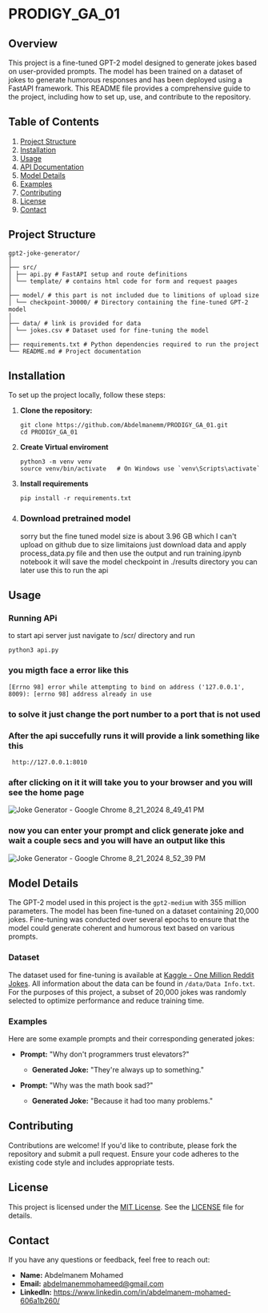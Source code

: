 # PRODIGY_GA_01

## Overview
This project is a fine-tuned GPT-2 model designed to generate jokes based on user-provided prompts. The model has been trained on a dataset of jokes to generate humorous responses and has been deployed using a FastAPI framework. This README file provides a comprehensive guide to the project, including how to set up, use, and contribute to the repository.

## Table of Contents
1. [Project Structure](#project-structure)
2. [Installation](#installation)
3. [Usage](#usage)
4. [API Documentation](#api-documentation)
5. [Model Details](#model-details)
6. [Examples](#examples)
7. [Contributing](#contributing)
8. [License](#license)
9. [Contact](#contact)

## Project Structure
```
gpt2-joke-generator/
│
├── src/
│ ├── api.py # FastAPI setup and route definitions
│ └── template/ # contains html code for form and request paages
│
├── model/ # this part is not included due to limitions of upload size 
│ └── checkpoint-30000/ # Directory containing the fine-tuned GPT-2 model
│
├── data/ # link is provided for data 
│ └── jokes.csv # Dataset used for fine-tuning the model
│
├── requirements.txt # Python dependencies required to run the project
└── README.md # Project documentation
```
## Installation

To set up the project locally, follow these steps:

1. **Clone the repository:**
   ```
   git clone https://github.com/Abdelmanemm/PRODIGY_GA_01.git
   cd PRODIGY_GA_01
   ```
2. **Create Virtual enviroment**
   ```
   python3 -m venv venv
   source venv/bin/activate   # On Windows use `venv\Scripts\activate`
   ```
3. **Install requirements**
   ```
   pip install -r requirements.txt
   ```
4. ### **Download pretrained model** 
   sorry but the fine tuned model size is about 3.96 GB which I can't upload on
   github due to size limitaions just download data and apply process_data.py file
   and then use the output and run training.ipynb notebook it will save the model
   checkpoint  in ./results directory you can later use this to run the api

## Usage
   ### Running APi 
   to start api server just navigate to /scr/ directory and run
   ```
   python3 api.py
   ```
   ### you migth face a error like this
   ```
   [Errno 98] error while attempting to bind on address ('127.0.0.1', 8009): [errno 98] address already in use
   ```
   ### to solve  it just change the port number to a port that is not used 

   ### After the api succefully runs it will provide a link something like this
   ```
    http://127.0.0.1:8010
   ```
   ### after clicking on it it will take you to your browser and you will see the home page
   ![Joke Generator - Google Chrome 8_21_2024 8_49_41 PM](https://github.com/user-attachments/assets/6376e330-920b-41c7-8a80-e5eefa4a538e)
   ### now you can enter your prompt and click generate joke and wait a couple secs and you will have an output like this
   ![Joke Generator - Google Chrome 8_21_2024 8_52_39 PM](https://github.com/user-attachments/assets/d63a896c-7675-47ea-9e49-2f174700f545)
## Model Details

The GPT-2 model used in this project is the `gpt2-medium` with 355 million parameters. The model has been fine-tuned on a dataset containing 20,000 jokes. Fine-tuning was conducted over several epochs to ensure that the model could generate coherent and humorous text based on various prompts.

### Dataset

The dataset used for fine-tuning is available at [Kaggle - One Million Reddit Jokes](https://www.kaggle.com/datasets/thedevastator/one-million-reddit-jokes). All information about the data can be found in `/data/Data Info.txt`. For the purposes of this project, a subset of 20,000 jokes was randomly selected to optimize performance and reduce training time.

### Examples

Here are some example prompts and their corresponding generated jokes:

- **Prompt:** "Why don't programmers trust elevators?"
  - **Generated Joke:** "They're always up to something."

- **Prompt:** "Why was the math book sad?"
  - **Generated Joke:** "Because it had too many problems."
## Contributing
Contributions are welcome! If you'd like to contribute, please fork the repository and submit a pull request. Ensure your code adheres to the existing code style and includes appropriate tests.
## License
This project is licensed under the [MIT License](LICENSE). See the [LICENSE](LICENSE) file for details.
## Contact
If you have any questions or feedback, feel free to reach out:

- **Name:** Abdelmanem Mohamed
- **Email:** abdelmanemmohameed@gmail.com
- **LinkedIn:** https://www.linkedin.com/in/abdelmanem-mohamed-606a1b260/
